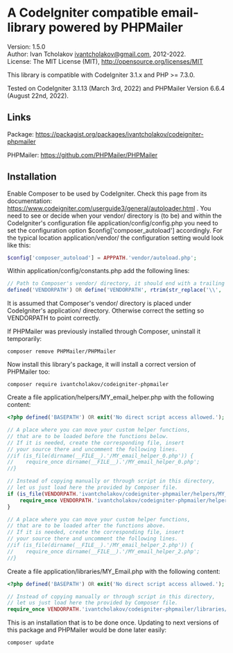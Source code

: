 A CodeIgniter compatible email-library powered by PHPMailer
===========================================================

Version: 1.5.0  
Author: Ivan Tcholakov <ivantcholakov@gmail.com>, 2012-2022.  
License: The MIT License (MIT), http://opensource.org/licenses/MIT

This library is compatible with CodeIgniter 3.1.x and PHP >= 7.3.0.

Tested on CodeIgniter 3.1.13 (March 3rd, 2022) and PHPMailer Version 6.6.4 (August 22nd, 2022).

Links
-----

Package: https://packagist.org/packages/ivantcholakov/codeigniter-phpmailer

PHPMailer: https://github.com/PHPMailer/PHPMailer

Installation
------------

Enable Composer to be used by CodeIgniter. Check this page from its documentation:
https://www.codeigniter.com/userguide3/general/autoloader.html .
You need to see or decide when your vendor/ directory is (to be) and within the
CodeIgniter's configuration file application/config/config.php you need to set the
configuration option $config['composer_autoload'] accordingly. For the typical location
application/vendor/ the configuration setting would look like this:

```php
$config['composer_autoload'] = APPPATH.'vendor/autoload.php';
```

Within application/config/constants.php add the following lines:

```php
// Path to Composer's vendor/ directory, it should end with a trailing slash.
defined('VENDORPATH') OR define('VENDORPATH', rtrim(str_replace('\\', '/', realpath(dirname(APPPATH.'vendor/autoload.php'))), '/').'/');
```

It is assumed that Composer's vendor/ directory is placed under CodeIgniter's
application/ directory. Otherwise correct the setting so VENDORPATH to point correctly.

If PHPMailer was previously installed through Composer, uninstall it temporarily:

```
composer remove PHPMailer/PHPMailer
```

Now install this library's package, it will install a correct version of PHPMailer too:

```
composer require ivantcholakov/codeigniter-phpmailer
```

Create a file application/helpers/MY_email_helper.php with the following content:

```php
<?php defined('BASEPATH') OR exit('No direct script access allowed.');

// A place where you can move your custom helper functions,
// that are to be loaded before the functions below.
// If it is needed, create the corresponding file, insert
// your source there and uncomment the following lines.
//if (is_file(dirname(__FILE__).'/MY_email_helper_0.php')) {
//    require_once dirname(__FILE__).'/MY_email_helper_0.php';
//}

// Instead of copying manually or through script in this directory,
// let us just load here the provided by Composer file.
if (is_file(VENDORPATH.'ivantcholakov/codeigniter-phpmailer/helpers/MY_email_helper.php')) {
    require_once VENDORPATH.'ivantcholakov/codeigniter-phpmailer/helpers/MY_email_helper.php';
}

// A place where you can move your custom helper functions,
// that are to be loaded after the functions above.
// If it is needed, create the corresponding file, insert
// your source there and uncomment the following lines.
//if (is_file(dirname(__FILE__).'/MY_email_helper_2.php')) {
//    require_once dirname(__FILE__).'/MY_email_helper_2.php';
//}
```

Create a file application/libraries/MY_Email.php with the following content:

```php
<?php defined('BASEPATH') OR exit('No direct script access allowed.');

// Instead of copying manually or through script in this directory,
// let us just load here the provided by Composer file.
require_once VENDORPATH.'ivantcholakov/codeigniter-phpmailer/libraries/MY_Email.php';
```

This is an installation that is to be done once. Updating to next versions of
this package and PHPMailer would be done later easily:

```
composer update
```